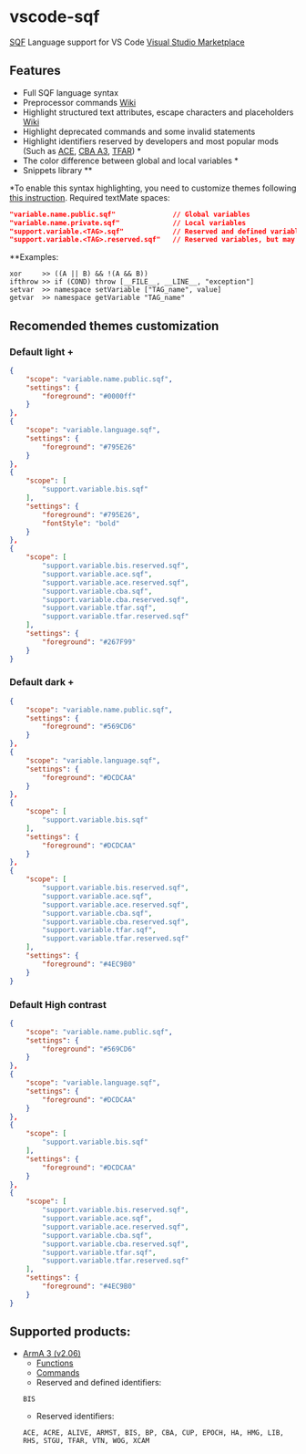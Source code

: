 # vscode-sqf

[SQF](https://community.bistudio.com/wiki/SQF_syntax) Language support for VS Code
[Visual Studio Marketplace](https://marketplace.visualstudio.com/items?itemName=vlad333000.sqf)

## Features

* Full SQF language syntax
* Preprocessor commands [Wiki](https://community.bistudio.com/wiki/PreProcessor_Commands)
* Highlight structured text attributes, escape characters and placeholders [Wiki](https://community.bistudio.com/wiki/Structured_Text)
* Highlight deprecated commands and some invalid statements
* Highlight identifiers reserved by developers and most popular mods (Such as [ACE](https://github.com/acemod/ACE3), [CBA A3](https://github.com/CBATeam/CBA_A3), [TFAR](https://github.com/michail-nikolaev/task-force-arma-3-radio)) *
* The color difference between global and local variables *
* Snippets library **

*To enable this syntax highlighting, you need to customize themes following [this instruction](https://code.visualstudio.com/docs/getstarted/themes#_customizing-a-color-theme). Required textMate spaces:
```json
"variable.name.public.sqf"              // Global variables
"variable.name.private.sqf"             // Local variables
"support.variable.<TAG>.sqf"            // Reserved and defined variables (Supported TAGs listed below)
"support.variable.<TAG>.reserved.sqf"   // Reserved variables, but may not exists (Supported TAGs listed below)
```

**Examples:
```
xor     >> ((A || B) && !(A && B))
ifthrow >> if (COND) throw [__FILE__, __LINE__, "exception"]
setvar  >> namespace setVariable ["TAG_name", value]
getvar  >> namespace getVariable "TAG_name"
```

## Recomended themes customization

### Default light +

```json
{
    "scope": "variable.name.public.sqf",
    "settings": {
        "foreground": "#0000ff"
    }
},
{
    "scope": "variable.language.sqf",
    "settings": {
        "foreground": "#795E26"
    }
},
{
    "scope": [
        "support.variable.bis.sqf"
    ],
    "settings": {
        "foreground": "#795E26",
        "fontStyle": "bold"
    }
},
{
    "scope": [
        "support.variable.bis.reserved.sqf",
        "support.variable.ace.sqf",
        "support.variable.ace.reserved.sqf",
        "support.variable.cba.sqf",
        "support.variable.cba.reserved.sqf",
        "support.variable.tfar.sqf",
        "support.variable.tfar.reserved.sqf"
    ],
    "settings": {
        "foreground": "#267F99"
    }
}
```

### Default dark +

```json
{
    "scope": "variable.name.public.sqf",
    "settings": {
        "foreground": "#569CD6"
    }
},
{
    "scope": "variable.language.sqf",
    "settings": {
        "foreground": "#DCDCAA"
    }
},
{
    "scope": [
        "support.variable.bis.sqf"
    ],
    "settings": {
        "foreground": "#DCDCAA"
    }
},
{
    "scope": [
        "support.variable.bis.reserved.sqf",
        "support.variable.ace.sqf",
        "support.variable.ace.reserved.sqf",
        "support.variable.cba.sqf",
        "support.variable.cba.reserved.sqf",
        "support.variable.tfar.sqf",
        "support.variable.tfar.reserved.sqf"
    ],
    "settings": {
        "foreground": "#4EC9B0"
    }
}
```

### Default High contrast

```json
{
    "scope": "variable.name.public.sqf",
    "settings": {
        "foreground": "#569CD6"
    }
},
{
    "scope": "variable.language.sqf",
    "settings": {
        "foreground": "#DCDCAA"
    }
},
{
    "scope": [
        "support.variable.bis.sqf"
    ],
    "settings": {
        "foreground": "#DCDCAA"
    }
},
{
    "scope": [
        "support.variable.bis.reserved.sqf",
        "support.variable.ace.sqf",
        "support.variable.ace.reserved.sqf",
        "support.variable.cba.sqf",
        "support.variable.cba.reserved.sqf",
        "support.variable.tfar.sqf",
        "support.variable.tfar.reserved.sqf"
    ],
    "settings": {
        "foreground": "#4EC9B0"
    }
}
```

## Supported products:

* [ArmA 3 (v2.06)](https://community.bistudio.com/wiki/Category:Arma_3:_Editing)
  * [Functions](https://community.bistudio.com/wiki/Category:Arma_3:_Functions)
  * [Commands](https://community.bistudio.com/wiki/Category:Scripting_Commands_Arma_3)
  * Reserved and defined identifiers:
  ```
  BIS
  ```
  * Reserved identifiers:
  ```
  ACE, ACRE, ALIVE, ARMST, BIS, BP, CBA, CUP, EPOCH, HA, HMG, LIB, RHS, STGU, TFAR, VTN, WOG, XCAM
  ```
